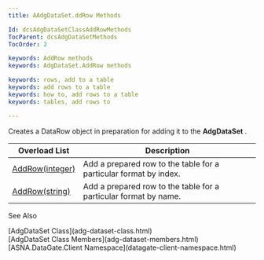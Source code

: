 ```yaml
---
title: AAdgDataSet.ddRow Methods

Id: dcsAdgDataSetClassAddRowMethods
TocParent: dcsAdgDataSetMethods
TocOrder: 2

keywords: AddRow methods
keywords: AdgDataSet.AddRow methods

keywords: rows, add to a table
keywords: add rows to a table
keywords: how to, add rows to a table
keywords: tables, add rows to

---
```


Creates a DataRow object in preparation for adding it to the **AdgDataSet** .
<br />



| Overload List | Description |
| ---- | ---- |
| [AddRow(integer)](adg-dataset-class-add-row-method1.html) | Add a prepared row to the table for a particular format by index. |
| [AddRow(string)](adg-dataset-class-add-row-method2.html) | Add a prepared row to the table for a particular format by name. |



See Also

<dl />
      [AdgDataSet Class](adg-dataset-class.html)
      <br />
      [AdgDataSet Class Members](adg-dataset-members.html)
      <br />
      [ASNA.DataGate.Client Namespace](datagate-client-namespace.html)

